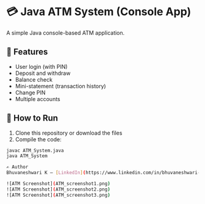 # 💳 Java ATM System (Console App)

A simple Java console-based ATM application.

## 🚀 Features

- User login (with PIN)
- Deposit and withdraw
- Balance check
- Mini-statement (transaction history)
- Change PIN
- Multiple accounts

## 🧪 How to Run

1. Clone this repository or download the files
2. Compile the code:

```bash
javac ATM_System.java
java ATM_System

✍️ Author  
Bhuvaneshwari K – [LinkedIn](https://www.linkedin.com/in/bhuvaneshwari-k-624428258)

![ATM Screenshot](ATM_screenshot1.png)
![ATM Screenshot](ATM_screenshot2.png)
![ATM Screenshot](ATM_screenshot3.png)


